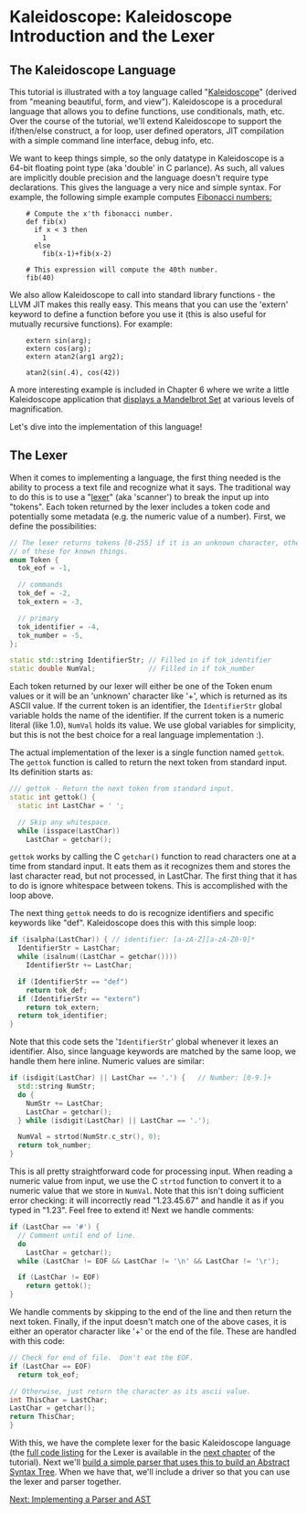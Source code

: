 # Kaleidoscope: Kaleidoscope Introduction and the Lexer

## The Kaleidoscope Language

This tutorial is illustrated with a toy language called \"[Kaleidoscope](http://en.wikipedia.org/wiki/Kaleidoscope)\" (derived from \"meaning beautiful, form, and view\"). Kaleidoscope is a procedural language that allows you to define functions, use conditionals, math, etc. Over the course of the tutorial, we\'ll extend Kaleidoscope to support the if/then/else construct, a for loop, user defined operators, JIT compilation with a simple command line interface, debug info, etc.

We want to keep things simple, so the only datatype in Kaleidoscope is a 64-bit floating point type (aka \'double\' in C parlance). As such, all values are implicitly double precision and the language doesn\'t require type declarations. This gives the language a very nice and simple syntax. For example, the following simple example computes [Fibonacci numbers:](http://en.wikipedia.org/wiki/Fibonacci_number)

```
    # Compute the x'th fibonacci number.
    def fib(x)
      if x < 3 then
        1
      else
        fib(x-1)+fib(x-2)

    # This expression will compute the 40th number.
    fib(40)
```

We also allow Kaleidoscope to call into standard library functions - the LLVM JIT makes this really easy. This means that you can use the \'extern\' keyword to define a function before you use it (this is also useful for mutually recursive functions). For example:

```
    extern sin(arg);
    extern cos(arg);
    extern atan2(arg1 arg2);

    atan2(sin(.4), cos(42))
```

A more interesting example is included in Chapter 6 where we write a little Kaleidoscope application that [displays a Mandelbrot Set](LangImpl06.md#kicking-the-tires) at various levels of magnification.

Let\'s dive into the implementation of this language!

## The Lexer

When it comes to implementing a language, the first thing needed is the ability to process a text file and recognize what it says. The traditional way to do this is to use a \"[lexer](http://en.wikipedia.org/wiki/Lexical_analysis)\" (aka \'scanner\') to break the input up into \"tokens\". Each token returned by the lexer includes a token code and potentially some metadata (e.g. the numeric value of a number). First, we define the possibilities:

``` c++
// The lexer returns tokens [0-255] if it is an unknown character, otherwise one
// of these for known things.
enum Token {
  tok_eof = -1,

  // commands
  tok_def = -2,
  tok_extern = -3,

  // primary
  tok_identifier = -4,
  tok_number = -5,
};

static std::string IdentifierStr; // Filled in if tok_identifier
static double NumVal;             // Filled in if tok_number
```

Each token returned by our lexer will either be one of the Token enum values or it will be an \'unknown\' character like \'+\', which is returned as its ASCII value. If the current token is an identifier, the `IdentifierStr` global variable holds the name of the identifier. If the current token is a numeric literal (like 1.0), `NumVal` holds its value. We use global variables for simplicity, but this is not the best choice for a real language implementation :).

The actual implementation of the lexer is a single function named `gettok`. The `gettok` function is called to return the next token from standard input. Its definition starts as:

``` c++
/// gettok - Return the next token from standard input.
static int gettok() {
  static int LastChar = ' ';

  // Skip any whitespace.
  while (isspace(LastChar))
    LastChar = getchar();
```

`gettok` works by calling the C `getchar()` function to read characters one at a time from standard input. It eats them as it recognizes them and stores the last character read, but not processed, in LastChar. The first thing that it has to do is ignore whitespace between tokens. This is accomplished with the loop above.

The next thing `gettok` needs to do is recognize identifiers and specific keywords like \"def\". Kaleidoscope does this with this simple loop:

``` c++
if (isalpha(LastChar)) { // identifier: [a-zA-Z][a-zA-Z0-9]*
  IdentifierStr = LastChar;
  while (isalnum((LastChar = getchar())))
    IdentifierStr += LastChar;

  if (IdentifierStr == "def")
    return tok_def;
  if (IdentifierStr == "extern")
    return tok_extern;
  return tok_identifier;
}
```

Note that this code sets the \'`IdentifierStr`\' global whenever it lexes an identifier. Also, since language keywords are matched by the same loop, we handle them here inline. Numeric values are similar:

``` c++
if (isdigit(LastChar) || LastChar == '.') {   // Number: [0-9.]+
  std::string NumStr;
  do {
    NumStr += LastChar;
    LastChar = getchar();
  } while (isdigit(LastChar) || LastChar == '.');

  NumVal = strtod(NumStr.c_str(), 0);
  return tok_number;
}
```

This is all pretty straightforward code for processing input. When reading a numeric value from input, we use the C `strtod` function to convert it to a numeric value that we store in `NumVal`. Note that this isn\'t doing sufficient error checking: it will incorrectly read \"1.23.45.67\" and handle it as if you typed in \"1.23\". Feel free to extend it! Next we handle comments:

``` c++
if (LastChar == '#') {
  // Comment until end of line.
  do
    LastChar = getchar();
  while (LastChar != EOF && LastChar != '\n' && LastChar != '\r');

  if (LastChar != EOF)
    return gettok();
}
```

We handle comments by skipping to the end of the line and then return the next token. Finally, if the input doesn\'t match one of the above cases, it is either an operator character like \'+\' or the end of the file. These are handled with this code:

``` c++
// Check for end of file.  Don't eat the EOF.
if (LastChar == EOF)
  return tok_eof;

// Otherwise, just return the character as its ascii value.
int ThisChar = LastChar;
LastChar = getchar();
return ThisChar;
}
```

With this, we have the complete lexer for the basic Kaleidoscope language (the [full code listing](LangImpl02.md#full-code-listing) for the Lexer is available in the [next chapter](LangImpl02.md) of the tutorial). Next we\'ll [build a simple parser that uses this to build an Abstract Syntax Tree](LangImpl02.md). When we have that, we\'ll include a driver so that you can use the lexer and parser together.

[Next: Implementing a Parser and AST](LangImpl02.md)
